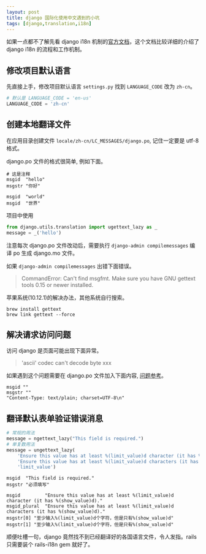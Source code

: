 ```yaml
---
layout: post
title: django 国际化使用中文遇到的小坑
tags: [django,translation,i18n]
---
```


如果一点都不了解先看 django i18n 机制的[官方文档](https://docs.djangoproject.com/en/1.10/topics/i18n/translation/)，这个文档比较详细的介绍了 django i18n 的流程和工作机制。

## 修改项目默认语言

先直接上手，修改项目默认语言 `settings.py` 找到 `LANGUAGE_CODE` 改为 `zh-cn`。
```python
# 默认是 LANGUAGE_CODE = 'en-us'
LANGUAGE_CODE = 'zh-cn'
```

## 创建本地翻译文件

在应用目录创建文件 `locale/zh-cn/LC_MESSAGES/django.po`, 记住一定要是 utf-8 格式。

django.po 文件的格式很简单, 例如下面。

```
# 这是注释
msgid  "hello"
msgstr "你好"

msgid  "world"
msgid  "世界"
```

项目中使用

```python
from django.utils.translation import ugettext_lazy as _
message = _('hello')
```

注意每次 django.po 文件改动后，需要执行 `django-admin compilemessages` 编译 po 生成 django.mo 文件。

如果 `django-admin compilemessages` 出错下面错误。
> CommandError: Can't find msgfmt. Make sure you have GNU gettext tools 0.15 or newer installed.

苹果系统(10.12.1)的解决办法，其他系统自行搜索。
```
brew install gettext
brew link gettext --force
```

## 解决请求访问问题

访问 django 是页面可能出现下面异常。
> 'ascii' codec can't decode byte xxx

如果遇到这个问题需要在 django.po 文件加入下面内容, [问题参考](http://stackoverflow.com/questions/19294898/django-translation-cant-decode)。

```
msgid ""
msgstr ""
"Content-Type: text/plain; charset=UTF-8\n"
```

## 翻译默认表单验证错误消息

```python
# 常规的用法
message = ngettext_lazy("This field is required.")
# 单复数用法
message = ungettext_lazy(
    'Ensure this value has at least %(limit_value)d character (it has %(show_value)d).',
    'Ensure this value has at least %(limit_value)d characters (it has %(show_value)d).',
    'limit_value')
```

```
msgid  "This field is required."
msgstr "必须填写"

msgid         "Ensure this value has at least %(limit_value)d character (it has %(show_value)d)."
msgid_plural  "Ensure this value has at least %(limit_value)d characters (it has %(show_value)d)."
msgstr[0] "至少输入%(limit_value)d个字符，但是只有%(show_value)d"
msgstr[1] "至少输入%(limit_value)d个字符，但是只有%(show_value)d"
```

顺便吐槽一句，django 竟然找不到已经翻译好的各国语言文件，令人发指。rails 只需要装个  rails-i18n gem 就好了。
